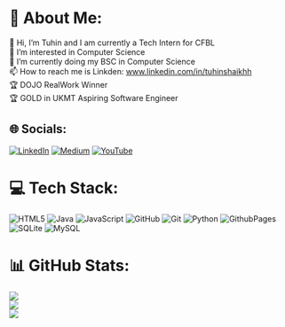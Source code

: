 # 💫 About Me:

👋 Hi, I’m Tuhin and I am currently a Tech Intern for CFBL<br>
👀 I’m interested in Computer Science<br>
🌱 I’m currently doing my BSC in Computer Science<br>
📫 How to reach me is Linkden: www.linkedin.com/in/tuhinshaikhh<br>
🏆 DOJO RealWork Winner<br>
🏆 GOLD in UKMT<be>
Aspiring Software Engineer<br>


## 🌐 Socials:
[![LinkedIn](https://img.shields.io/badge/LinkedIn-%230077B5.svg?logo=linkedin&logoColor=white)](https://linkedin.com/in/tuhinshaikhh) [![Medium](https://img.shields.io/badge/Medium-12100E?logo=medium&logoColor=white)](https://medium.com/@TuhinShaikhh) [![YouTube](https://img.shields.io/badge/YouTube-%23FF0000.svg?logo=YouTube&logoColor=white)](https://youtube.com/@TuhinShaikh) 

# 💻 Tech Stack:
![HTML5](https://img.shields.io/badge/html5-%23E34F26.svg?style=for-the-badge&logo=html5&logoColor=white) ![Java](https://img.shields.io/badge/java-%23ED8B00.svg?style=for-the-badge&logo=openjdk&logoColor=white) ![JavaScript](https://img.shields.io/badge/javascript-%23323330.svg?style=for-the-badge&logo=javascript&logoColor=%23F7DF1E) ![GitHub](https://img.shields.io/badge/github-%23121011.svg?style=for-the-badge&logo=github&logoColor=white) ![Git](https://img.shields.io/badge/git-%23F05033.svg?style=for-the-badge&logo=git&logoColor=white) ![Python](https://img.shields.io/badge/python-3670A0?style=for-the-badge&logo=python&logoColor=ffdd54) ![GithubPages](https://img.shields.io/badge/github%20pages-121013?style=for-the-badge&logo=github&logoColor=white) ![SQLite](https://img.shields.io/badge/sqlite-%2307405e.svg?style=for-the-badge&logo=sqlite&logoColor=white) ![MySQL](https://img.shields.io/badge/mysql-4479A1.svg?style=for-the-badge&logo=mysql&logoColor=white)
# 📊 GitHub Stats:
![](https://github-readme-stats.vercel.app/api?username=TuhinShaikh&theme=default&hide_border=true&include_all_commits=false&count_private=false)<br/>
![](https://github-readme-streak-stats.herokuapp.com/?user=TuhinShaikh&theme=default&hide_border=true)<br/>
![](https://github-readme-stats.vercel.app/api/top-langs/?username=TuhinShaikh&theme=default&hide_border=true&include_all_commits=false&count_private=false&layout=compact)

<!-- Proudly created with GPRM ( https://gprm.itsvg.in ) -->
